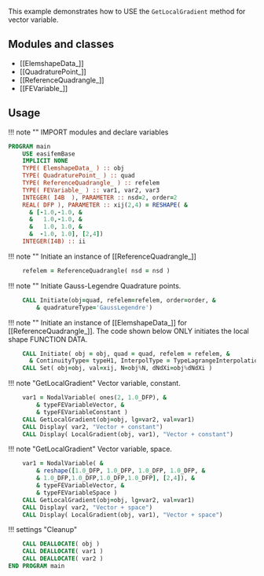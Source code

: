 This example demonstrates how to USE the `GetLocalGradient` method for vector variable.

## Modules and classes

- [[ElemshapeData_]]
- [[QuadraturePoint_]]
- [[ReferenceQuadrangle_]]
- [[FEVariable_]]

## Usage

!!! note ""
    IMPORT modules and declare variables

``` fortran
PROGRAM main
    USE easifemBase
    IMPLICIT NONE
    TYPE( ElemshapeData_ ) :: obj
    TYPE( QuadraturePoint_ ) :: quad
    TYPE( ReferenceQuadrangle_ ) :: refelem
    TYPE( FEVariable_ ) :: var1, var2, var3
    INTEGER( I4B  ), PARAMETER :: nsd=2, order=2
    REAL( DFP ), PARAMETER :: xij(2,4) = RESHAPE( &
      & [-1.0,-1.0, &
      &   1.0,-1.0, &
      &   1.0, 1.0, &
      &  -1.0, 1.0], [2,4])
    INTEGER(I4B) :: ii
```

!!! note ""
    Initiate an instance of [[ReferenceQuadrangle_]]

```fortran
    refelem = ReferenceQuadrangle( nsd = nsd )
```

!!! note ""
    Initiate Gauss-Legendre Quadrature points.

```fortran
    CALL Initiate(obj=quad, refelem=refelem, order=order, &
        & quadratureType='GaussLegendre')
```

!!! note ""
    Initiate an instance of [[ElemshapeData_]] for [[ReferenceQuadrangle_]]. The code shown below ONLY initiates the local shape FUNCTION DATA.

```fortran
    CALL Initiate( obj = obj, quad = quad, refelem = refelem, &
      & ContinuityType= typeH1, InterpolType = TypeLagrangeInterpolation )
    CALL Set( obj=obj, val=xij, N=obj%N, dNdXi=obj%dNdXi )
```

!!! note "GetLocalGradient"
    Vector variable, constant.

```fortran
    var1 = NodalVariable( ones(2, 1.0_DFP), &
        & typeFEVariableVector, &
        & typeFEVariableConstant )
    CALL GetLocalGradient(obj=obj, lg=var2, val=var1)
    CALL Display( var2, "Vector + constant")
    CALL Display( LocalGradient(obj, var1), "Vector + constant")
```

!!! note "GetLocalGradient"
    Vector variable, space.

```fortran
    var1 = NodalVariable( &
        & reshape([1.0_DFP, 1.0_DFP, 1.0_DFP, 1.0_DFP, &
        & 1.0_DFP,1.0_DFP,1.0_DFP,1.0_DFP], [2,4]), &
        & typeFEVariableVector, &
        & typeFEVariableSpace )
    CALL GetLocalGradient(obj=obj, lg=var2, val=var1)
    CALL Display( var2, "Vector + space")
    CALL Display( LocalGradient(obj, var1), "Vector + space")
```

!!! settings "Cleanup"

```fortran
    CALL DEALLOCATE( obj )
    CALL DEALLOCATE( var1 )
    CALL DEALLOCATE( var2 )
END PROGRAM main
```
